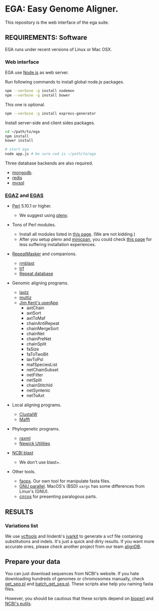 # EGA: Easy Genome Aligner.

This repository is the web interface of the ega suite.

## REQUIREMENTS: Software

EGA runs under recent versions of Linux or Mac OSX.

### Web interface

EGA use [Node.js](https://nodejs.org/) as web server.

Run following commands to install global node.js packages.

```bash
npm --verbose -g install nodemon
npm --verbose -g install bower
```

This one is optional.

```bash
npm --verbose -g install express-generator
```

Install server-side and client sides packages.

```bash
cd ~/path/to/ega
npm install
bower install

# start ega
node app.js # be sure cwd is ~/path/to/ega
```

Three database backends are also required.

* [mongodb](http://www.mongodb.org/). 
* [redis](http://redis.io/)
* [mysql](http://www.mysql.com/)

### [EGAZ](https://github.com/wang-q/egaz) and [EGAS](https://github.com/wang-q/egas)

* [Perl](http://www.perl.org/) 5.10.1 or higher.
	+ We suggest using [plenv](https://github.com/tokuhirom/plenv).

* Tons of Perl modules.
	+ Install all modules listed in [this page](https://stratopan.com/wangq/alignDB/master). (We are not kidding.)
	+ After you setup plenv and [minicpan](https://metacpan.org/release/CPAN-Mini), you could check [this page](https://github.com/wang-q/tool/blob/master/stpan.txt) for less suffering installation experiences.

* [RepeatMasker](http://www.repeatmasker.org/) and companions.
	+ [rmblast](http://www.repeatmasker.org/RMBlast.html)
	+ [trf](http://tandem.bu.edu/trf/trf.html)
	+ [Repeat database](www.girinst.org)

* Genomic aligning programs.
	+ [lastz](http://www.bx.psu.edu/~rsharris/lastz/)
	+ [multiz](http://www.bx.psu.edu/miller_lab/dist/multiz-tba.012109.tar.gz)
	+ [Jim Kent's userApp](http://hgdownload.cse.ucsc.edu/admin/exe/)
        - axtChain
        - axtSort
        - axtToMaf
        - chainAntiRepeat
        - chainMergeSort
        - chainNet
        - chainPreNet
        - chainSplit
        - faSize
        - faToTwoBit
        - lavToPsl
        - mafSpeciesList
        - netChainSubset
        - netFilter
        - netSplit
        - chainStitchId
        - netSyntenic
        - netToAxt

* Local aligning programs.
	+ [ClustalW](http://www.clustal.org/download/current/)
	+ [Mafft](http://mafft.cbrc.jp/alignment/software/)

* Phylogenetic programs.
	+ [raxml](http://sco.h-its.org/exelixis/web/software/raxml/index.html)
	+ [Newick Utilities](http://cegg.unige.ch/newick_utils)

* [NCBI blast](http://ftp.ncbi.nlm.nih.gov/blast/executables/release/LATEST/)
    + We don't use blast+.

* Other tools.
	+ [faops](https://github.com/wang-q/faops). Our own tool for manipulate fasta files.
	+ [GNU parallel](http://www.gnu.org/software/parallel/). MacOS's (BSD) `xargs` has some differences from Linux's (GNU).
	+ [circos](http://circos.ca/) for presenting paralogous parts.

## RESULTS

### Variations list

We use [vcftools](http://vcftools.sourceforge.net/index.html) and lindenb's [jvarkit](https://github.com/lindenb/jvarkit/wiki/Biostar94573)  to generate a vcf file containing substitutions and indels. 
It's just a quick and dirty results. 
If you want more accurate ones, please check another project from our team [alignDB](https://github.com/wang-q/alignDB).

## Prepare your data

You can just download sequences from NCBI's website. If you hate downloading hundreds of genomes or chromosomes manually, check [get_seq.pl](https://github.com/wang-q/withncbi/blob/master/util/get_seq.pl) and [batch_get_seq.pl](https://github.com/wang-q/withncbi/blob/master/util/batch_get_seq.pl). These scripts alse help you naming fasta files.

However, you should be cautious that these scripts depend on [bioperl](https://github.com/bioperl/bioperl-live) and [NCBI's eutils](https://github.com/bioperl/Bio-EUtilities).
